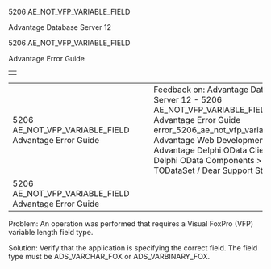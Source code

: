 5206 AE\_NOT\_VFP\_VARIABLE\_FIELD




Advantage Database Server 12  

5206 AE\_NOT\_VFP\_VARIABLE\_FIELD

Advantage Error Guide

|  |
| --- |
|  |

|  |  |  |  |  |
| --- | --- | --- | --- | --- |
| 5206 AE\_NOT\_VFP\_VARIABLE\_FIELD  Advantage Error Guide |  |  | Feedback on: Advantage Database Server 12 - 5206 AE\_NOT\_VFP\_VARIABLE\_FIELD Advantage Error Guide error\_5206\_ae\_not\_vfp\_variable\_field Advantage Web Development > Advantage Delphi OData Client > Delphi OData Components > TODataSet / Dear Support Staff, |  |
| 5206 AE\_NOT\_VFP\_VARIABLE\_FIELD  Advantage Error Guide |  |  |  |  |

Problem: An operation was performed that requires a Visual FoxPro (VFP) variable length field type.

Solution: Verify that the application is specifying the correct field. The field type must be ADS\_VARCHAR\_FOX or ADS\_VARBINARY\_FOX.